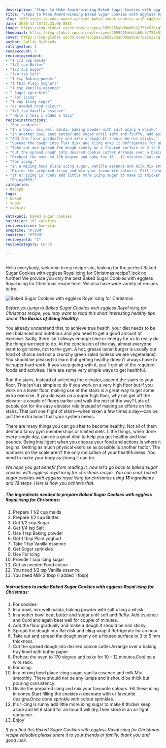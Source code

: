 ```yaml
---
description: "Steps to Make Award-winning Baked Sugar Cookies with eggless Royal icing for Christmas"
title: "Steps to Make Award-winning Baked Sugar Cookies with eggless Royal icing for Christmas"
slug: 1862-steps-to-make-award-winning-baked-sugar-cookies-with-eggless-royal-icing-for-christmas
date: 2020-11-25T14:33:06.883Z
image: https://img-global.cpcdn.com/recipes/2059255abdda60c9/751x532cq70/baked-sugar-cookies-with-eggless-royal-icing-for-christmas-recipe-main-photo.jpg
thumbnail: https://img-global.cpcdn.com/recipes/2059255abdda60c9/751x532cq70/baked-sugar-cookies-with-eggless-royal-icing-for-christmas-recipe-main-photo.jpg
cover: https://img-global.cpcdn.com/recipes/2059255abdda60c9/751x532cq70/baked-sugar-cookies-with-eggless-royal-icing-for-christmas-recipe-main-photo.jpg
author: Sallie Richards
ratingvalue: 3
reviewcount: 3
recipeingredient:
- "1 1/2 cup maida"
- "1/2 cup Butter"
- "1/2 cup Sugar"
- "1/4 tsp Salt"
- "1 tsp Baking powder"
- "1 tbsp Plain yoghurt"
- "1 tsp Vanilla essence"
- " Sugar sprinkles"
- " For icing"
- "1 cup Icing sugar"
- "as needed Food colour"
- "1/2 tsp Vanilla essence"
- " Milk 2 tbsp I added 1 tbsp"
recipeinstructions:
- "For cookies:"
- "In a bowl, mix well maida, baking powder with salt using a whisk."
- "In another bowl beat butter and sugar until soft and fluffy. Add essence and Curd and again beat well for couple of minutes."
- "Add the flour gradually and make a dough.It should be non sticky."
- "Spread the dough into flat disk and cling wrap it.Refrigerate for an hour."
- "Take out and spread the dough evenly on a floured surface to 3 to 5 mm thickness."
- "Cut the spread dough into desired cookie cutter.Arrange over a baking tray lined with butter paper."
- "Preheat the oven to 170 degree and bake for 10 - 12 minutes.Cool.on a wire rack."
- "For icing:"
- "In a mixing bowl place icing sugar, vanilla essence and milk.Mix smoothly. There should not be any lumps and it should be thick but pouring consistency."
- "Divide the prepared icing and mix your favourite colours. Fill these icing in cones.Start filling the cookies n decorate with ur favourite designs.Once done sprinkle with colour sprinkles."
- "If ur icing is runny add little more icing sugar to make it thicker keep aside and let it stand for an hour.It will dry.Then store in an air tight container."
- "Enjoy&#39;"
categories:
- Recipe
tags:
- baked
- sugar
- cookies

katakunci: baked sugar cookies 
nutrition: 187 calories
recipecuisine: American
preptime: "PT30M"
cooktime: "PT39M"
recipeyield: "3"
recipecategory: Lunch

---
```

<br>
Hello everybody, welcome to my recipe site, looking for the perfect Baked Sugar Cookies with eggless Royal icing for Christmas recipe? look no further! We provide you only the best Baked Sugar Cookies with eggless Royal icing for Christmas recipe here. We also have wide variety of recipes to try.
<br>


![Baked Sugar Cookies with eggless Royal icing for Christmas](https://img-global.cpcdn.com/recipes/2059255abdda60c9/751x532cq70/baked-sugar-cookies-with-eggless-royal-icing-for-christmas-recipe-main-photo.jpg)

<i>Before you jump to Baked Sugar Cookies with eggless Royal icing for Christmas recipe, you may want to read this short interesting healthy tips about <strong>The Basics of Being Healthy</strong>.</i>

You already understand that, to achieve true health, your diet needs to be well balanced and nutritious and you need to get a good amount of exercise. Sadly, there isn't always enough time or energy for us to really do the things we need to do. At the conclusion of the day, almost everyone want to go home, not to the gym. A hot, grease laden burger is usually our food of choice and not a crunchy green salad (unless we are vegetarians). You should be pleased to learn that getting healthy doesn't always have to be super hard work. If you keep going with it, you'll get all of the required foods and activites. Here are some very simple ways to get healthful.

Run the stairs. Instead of selecting the elevator, ascend the stairs to your floor. This isn't as simple to do if you work on a very high floor but if you work on a lower floor, making use of the stairs is a great way to get some extra exercise. If you do work on a super high floor, why not get off the elevator a couple of floors earlier and walk the rest of the way? Lots of people opt for the easy elevator ride instead of making an efforts on the stairs. That just one flight of stairs—when taken a few times a day—can be just the extra boost that your system needs. 

There are many things you can go after to become healthy. Not all of them demand fancy gym memberships or limited diets. Little things, when done every single day, can do a great deal to help you get healthy and lose pounds. Being intelligent when you choose your food and actions is where it begins. Getting as much physical exercise as possible is another factor. The numbers on the scale aren't the only indication of your healthfulness. You need to make your body as strong it can be. 


<i>We hope you got benefit from reading it, now let's go back to baked sugar cookies with eggless royal icing for christmas recipe. You can cook baked sugar cookies with eggless royal icing for christmas using <strong>13</strong> ingredients and <strong>13</strong> steps. Here is how you achieve that.
</i>

##### The ingredients needed to prepare Baked Sugar Cookies with eggless Royal icing for Christmas:

1. Prepare 1 1/2 cup maida
1. Prepare 1/2 cup Butter
1. Get 1/2 cup Sugar
1. Get 1/4 tsp Salt
1. Use 1 tsp Baking powder
1. Get 1 tbsp Plain yoghurt
1. Take 1 tsp Vanilla essence
1. Get  Sugar sprinkles
1. Use  For icing
1. Provide 1 cup Icing sugar
1. Get as needed Food colour
1. You need 1/2 tsp Vanilla essence
1. You need  Milk 2 tbsp (I added 1 tbsp)


##### Instructions to make Baked Sugar Cookies with eggless Royal icing for Christmas:

1. For cookies:
1. In a bowl, mix well maida, baking powder with salt using a whisk.
1. In another bowl beat butter and sugar until soft and fluffy. Add essence and Curd and again beat well for couple of minutes.
1. Add the flour gradually and make a dough.It should be non sticky.
1. Spread the dough into flat disk and cling wrap it.Refrigerate for an hour.
1. Take out and spread the dough evenly on a floured surface to 3 to 5 mm thickness.
1. Cut the spread dough into desired cookie cutter.Arrange over a baking tray lined with butter paper.
1. Preheat the oven to 170 degree and bake for 10 - 12 minutes.Cool.on a wire rack.
1. For icing:
1. In a mixing bowl place icing sugar, vanilla essence and milk.Mix smoothly. There should not be any lumps and it should be thick but pouring consistency.
1. Divide the prepared icing and mix your favourite colours. Fill these icing in cones.Start filling the cookies n decorate with ur favourite designs.Once done sprinkle with colour sprinkles.
1. If ur icing is runny add little more icing sugar to make it thicker keep aside and let it stand for an hour.It will dry.Then store in an air tight container.
1. Enjoy&#39;


<i>If you find this Baked Sugar Cookies with eggless Royal icing for Christmas recipe valuable please share it to your friends or family, thank you and good luck.</i>
